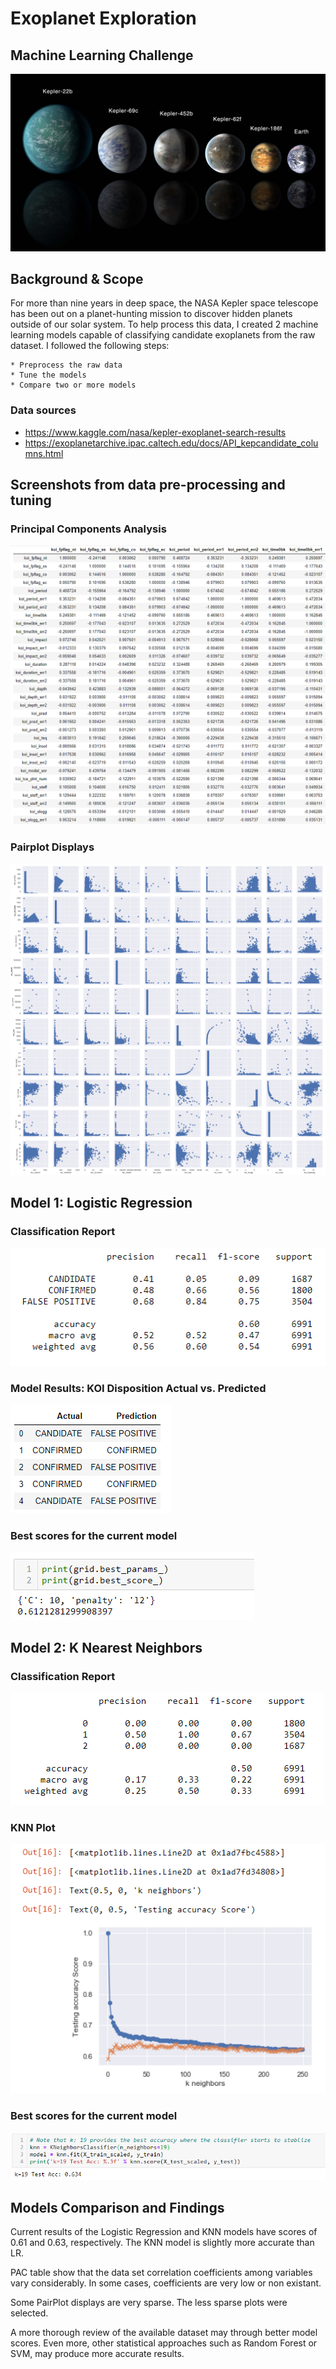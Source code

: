 # Exoplanet Exploration
## Machine Learning Challenge

![exoplanets.jpg](images/exoplanets.jpg)

## Background & Scope
 
For more than nine years in deep space, the NASA Kepler space telescope has been out on a planet-hunting mission to discover hidden planets outside of our solar system.
To help process this data, I created 2 machine learning models capable of classifying candidate exoplanets from the raw dataset.
I followed the following steps:

    * Preprocess the raw data
    * Tune the models
    * Compare two or more models

### Data sources
* https://www.kaggle.com/nasa/kepler-exoplanet-search-results
* https://exoplanetarchive.ipac.caltech.edu/docs/API_kepcandidate_columns.html

## Screenshots from data pre-processing and tuning

### Principal Components Analysis

![corr_coeff.png](images/corr_coeff.png)

### Pairplot Displays

![pairplot.png](images/pairplot.png)

## Model 1: Logistic Regression 

### Classification Report
![LR_classif_rep.png](images/LR_classif_rep.png)

### Model Results: KOI Disposition Actual vs. Predicted
![LR_pred_results.png](images/LR_pred_results.png)

### Best scores for the current model
![LR_best_score](images/LR_best_score.png)

## Model 2: K Nearest Neighbors 

### Classification Report
![knn_classif_rep.png](images/knn_classif_rep.png)

### KNN Plot
![knn_plot](images/knn_plot.png)

### Best scores for the current model
![knn_best_score](images/knn_best_score.png)


## Models Comparison and Findings

Current results of the Logistic Regression and KNN models have scores of 0.61 and 0.63, respectively. The KNN model is slightly more accurate than LR. 

PAC table show that the data set correlation coefficients among variables vary considerably. In some cases, coefficients are very low or non existant.  

Some PairPlot displays are very sparse. The less sparse plots were selected.

A more thorough review of the available dataset may through better model scores. Even more, other statistical approaches such as Random Forest or SVM, may produce more accurate results.